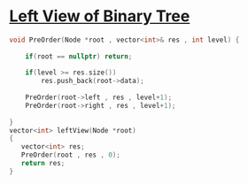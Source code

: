 # [Left View of Binary Tree](https://www.geeksforgeeks.org/problems/left-view-of-binary-tree/1)

```c++
void PreOrder(Node *root , vector<int>& res , int level) {
    
    if(root == nullptr) return;
    
    if(level >= res.size())
        res.push_back(root->data);
        
    PreOrder(root->left , res , level+1);
    PreOrder(root->right , res , level+1);
    
}
vector<int> leftView(Node *root)
{
   vector<int> res;
   PreOrder(root , res , 0);
   return res;
}

```
